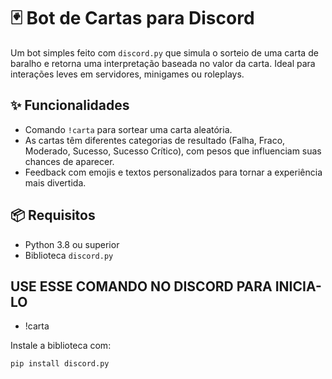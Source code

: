 # 🃏 Bot de Cartas para Discord

Um bot simples feito com `discord.py` que simula o sorteio de uma carta de baralho e retorna uma interpretação baseada no valor da carta. Ideal para interações leves em servidores, minigames ou roleplays.

## ✨ Funcionalidades

- Comando `!carta` para sortear uma carta aleatória.
- As cartas têm diferentes categorias de resultado (Falha, Fraco, Moderado, Sucesso, Sucesso Crítico), com pesos que influenciam suas chances de aparecer.
- Feedback com emojis e textos personalizados para tornar a experiência mais divertida.

## 📦 Requisitos

- Python 3.8 ou superior
- Biblioteca `discord.py`

## USE ESSE COMANDO NO DISCORD PARA INICIA-LO

- !carta

Instale a biblioteca com:

```bash
pip install discord.py


